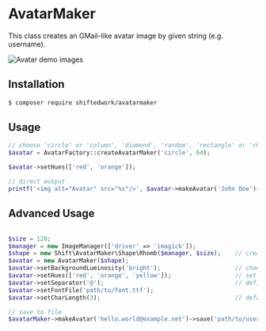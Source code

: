 # AvatarMaker

This class creates an GMail-like avatar image by given string (e.g. username).

![Avatar demo images](http://medialeitwerk.de/files/avatarmaker.png)

## Installation
```sh
$ composer require shiftedwork/avatarmaker
```

## Usage
```php
// choose 'circle' or 'column', 'diamond', 'random', 'rectangle' or 'rhomb' for avatar shape
$avatar = AvatarFactory::createAvatarMaker('circle', 64); 

$avatar->setHues(['red', 'orange']);

// direct output
printf('<img alt="Avatar" src="%s"/>', $avatar->makeAvatar('John Doe')->toBase64());

```

## Advanced Usage
```php

$size = 128;
$manager = new ImageManager(['driver' => 'imagick']);           
$shape = new Shift\AvatarMaker\Shape\Rhomb($manager, $size);    // create shape and define avatar size
$avatar = new AvatarMaker($shape);                              
$avatar->setBackgroundLuminosity('bright');                     // choose 'bright', 'light' or 'dark'
$avatar->setHues(['red', 'orange', 'yellow']);                  // set one or more hues
$avatar->setSeparator('@');                                     // define separator character(s) for name splitting
$avatar->setFontFile('path/to/font.ttf');
$avatar->setCharLength(3);                                      // default: 2 characters

// save to file
$avatarMaker->makeAvatar('hello.world@example.net')->save('path/to/user.png');


```
